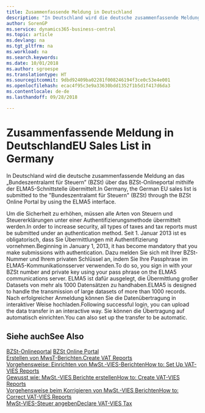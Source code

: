 ```yaml
---
title: Zusammenfassende Meldung in Deutschland
description: "In Deutschland wird die deutsche zusammenfassende Meldung an das „Bundeszentralamt für Steuern” (BZSt) über das BZSt-Onlineportal mithilfe der ELMA5-Schnittstelle übermittelt."
author: SorenGP
ms.service: dynamics365-business-central
ms.topic: article
ms.devlang: na
ms.tgt_pltfrm: na
ms.workload: na
ms.search.keywords: 
ms.date: 10/01/2018
ms.author: sgroespe
ms.translationtype: HT
ms.sourcegitcommit: 9dbd92409ba02281f008246194f3ce0c53e4e001
ms.openlocfilehash: ecac4f95c3e9a33630bdd1352f1b5d1f417d6da3
ms.contentlocale: de-de
ms.lasthandoff: 09/28/2018

---
```


# <a name="eu-sales-list-in-germany"></a><span data-ttu-id="1029f-103">Zusammenfassende Meldung in Deutschland</span><span class="sxs-lookup"><span data-stu-id="1029f-103">EU Sales List in Germany</span></span>
<span data-ttu-id="1029f-104">In Deutschland wird die deutsche zusammenfassende Meldung an das „Bundeszentralamt für Steuern” (BZSt) über das BZSt-Onlineportal mithilfe der ELMA5-Schnittstelle übermittelt.</span><span class="sxs-lookup"><span data-stu-id="1029f-104">In Germany, the German EU sales list is submitted to the "Bundeszentralamt für Steuern" (BZSt) through the BZSt Online Portal by using the ELMA5 interface.</span></span>  

<span data-ttu-id="1029f-105">Um die Sicherheit zu erhöhen, müssen alle Arten von Steuern und Steuererklärungen unter einer Authentifizierungsmethode übermittelt werden.</span><span class="sxs-lookup"><span data-stu-id="1029f-105">In order to increase security, all types of taxes and tax reports must be submitted under an authentication method.</span></span> <span data-ttu-id="1029f-106">Seit 1. Januar 2013 ist es obligatorisch, dass Sie Übermittlungen mit Authentifizierung vornehmen.</span><span class="sxs-lookup"><span data-stu-id="1029f-106">Beginning in January 1, 2013, it has become mandatory that you make submissions with authentication.</span></span> <span data-ttu-id="1029f-107">Dazu melden Sie sich mit Ihrer BZSt-Nummer und Ihrem privaten Schlüssel an, indem Sie Ihre Passphrase im ELMA5-Kommunikationsserver verwenden.</span><span class="sxs-lookup"><span data-stu-id="1029f-107">To do so, you sign in with your BZSt number and private key using your pass phrase on the ELMA5 communications server.</span></span> <span data-ttu-id="1029f-108">ELMA5 ist dafür ausgelegt, die Übermittlung großer Datasets von mehr als 1000 Datensätzen zu handhaben.</span><span class="sxs-lookup"><span data-stu-id="1029f-108">ELMA5 is designed to handle the transmission of large datasets of more than 1000 records.</span></span> <span data-ttu-id="1029f-109">Nach erfolgreicher Anmeldung können Sie die Datenübertragung in interaktiver Weise hochladen.</span><span class="sxs-lookup"><span data-stu-id="1029f-109">Following successful login, you can upload the data transfer in an interactive way.</span></span> <span data-ttu-id="1029f-110">Sie können die Übertragung auf automatisch einrichten.</span><span class="sxs-lookup"><span data-stu-id="1029f-110">You can also set up the transfer to be automatic.</span></span>  

## <a name="see-also"></a><span data-ttu-id="1029f-111">Siehe auch</span><span class="sxs-lookup"><span data-stu-id="1029f-111">See Also</span></span>  
<span data-ttu-id="1029f-112">[BZSt-Onlineportal](https://www.bzst.de) </span><span class="sxs-lookup"><span data-stu-id="1029f-112">[BZSt Online Portal](https://www.bzst.de) </span></span>  
[<span data-ttu-id="1029f-113">Erstellen von MwsT-Berichten.</span><span class="sxs-lookup"><span data-stu-id="1029f-113">Create VAT Reports</span></span>](how-to-create-vat-reports.md)  
[<span data-ttu-id="1029f-114">Vorgehensweise: Einrichten von MwSt.-VIES-Berichten</span><span class="sxs-lookup"><span data-stu-id="1029f-114">How to: Set Up VAT-VIES Reports</span></span>](how-to-set-up-vat-reports.md)  
[<span data-ttu-id="1029f-115">Gewusst wie: MwSt.-VIES Berichte erstellen</span><span class="sxs-lookup"><span data-stu-id="1029f-115">How to: Create VAT-VIES Reports</span></span>](how-to-create-vat-reports.md)  
[<span data-ttu-id="1029f-116">Vorgehensweise beim Korrigieren von MwSt.-VIES Berichten</span><span class="sxs-lookup"><span data-stu-id="1029f-116">How to: Correct VAT-VIES Reports</span></span>](how-to-correct-vat-reports.md)  
[<span data-ttu-id="1029f-117">MwSt-VIES-Steuer angeben</span><span class="sxs-lookup"><span data-stu-id="1029f-117">Declare VAT-VIES Tax</span></span>](how-to-declare-vat-vies-tax.md)  

